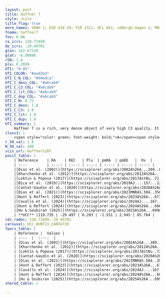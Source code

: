 ```yaml
---
layout: post
title: Haffner 7
style: style
title_flag: true
more_names: VDBH 1; ESO 428 24; FSR 1311; OCL 661; vdBergh-Hagen 1; MWSC 1197
fname: haffner7
fov: 0.06
ra_icrs: 110.73499
de_icrs: -29.49701
glon: 242.67139
glat: -6.80086
r50: 1.8
plx: 0.2026
UTI: "0.95"
UTI_COLOR: "#aad2bd"
UTI_C_N_COL: "#d4edca"
UTI_C_dens_COL: "#a6cab9"
UTI_C_C3_COL: "#a6cab9"
UTI_C_lit_COL: "#a6cab9"
UTI_C_dup_COL: "#a6cab9"
UTI_C_N: 0.75
UTI_C_dens: 1.0
UTI_C_C3: 1.0
UTI_C_lit: 1.0
UTI_C_dup: 1.0
UTI_summary: |
    Haffner 7 is a rich, very dense object of very high C3 quality. It is very well-studied in the literature.
class3: |
    <span style="color: green; font-weight: bold;">A</span><span style="color: green; font-weight: bold;">A</span>
r_50_val: 1.8
N_50_val: 106
scix_url: Haffner%207
posit_table: |
    | Reference    | RA    | DEC   | Plx  | pmRA  | pmDE   |  Rv  |
    | :---         | :---: | :---: | :---: | :---: | :---: | :---: |
    |[Dias et al. (2002)](https://scixplorer.org/abs/2002A%26A...389..871D) | 110.729 | -29.5 | -- | -1.69 | 2.18 | -- |
    |[Kharchenko et al. (2012)](https://scixplorer.org/abs/2012A%26A...543A.156K) | 110.733 | -29.49 | -- | -3.76 | 3.99 | -- |
    |[Loktin & Popova (2017)](https://scixplorer.org/abs/2017AstBu..72..257L) | 110.715 | -29.491 | -- | -3.428 | 4.2 | -- |
    |[Bica et al. (2019)](https://scixplorer.org/abs/2019AJ....157...12B) | 110.727 | -29.486 | -- | -- | -- | -- |
    |[Cantat-Gaudin et al. (2020)](https://scixplorer.org/abs/2020A%26A...640A...1C) | 110.734 | -29.502 | 0.199 | -1.541 | 2.966 | -- |
    |[Dias et al. (2021)](https://scixplorer.org/abs/2021MNRAS.504..356D) | 110.738 | -29.503 | 0.197 | -1.548 | 2.921 | -- |
    |[Hunt & Reffert (2023)](https://scixplorer.org/abs/2023A%26A...673A.114H) | 110.731 | -29.497 | 0.2 | -1.539 | 2.945 | 85.741 |
    |[Cavallo et al. (2024)](https://scixplorer.org/abs/2024AJ....167...12C) | 110.751 | -29.51 | 0.207 | -- | -- | -- |
    |[Hunt & Reffert (2024)](https://scixplorer.org/abs/2024A%26A...686A..42H) | 110.731 | -29.497 | 0.2 | -1.539 | 2.945 | 85.741 |
    |[Hu & Soubiran (2025)](https://scixplorer.org/abs/2025A%26A...699A.246H) | 110.751 | -29.51 | -- | -- | -- | -- |
    | **UCC** |110.735 | -29.497 | 0.203 | -1.551 | 2.945 | 85.784 | 
cds_radec: 110.73499,-29.49701
carousel: UCC_HUNT23_CANTAT20
fpars_table: |
    | Reference |  Values |
    | :---  |  :---:  |
    | [Dias et al. (2002)](https://scixplorer.org/abs/2002A%26A...389..871D) | `E(B-V)=0.13, Dist=4500.0, Age=9.18` |
    | [Kharchenko et al. (2012)](https://scixplorer.org/abs/2012A%26A...543A.156K) | `e_bv=0.354, distance=1893, log_age=9.0` |
    | [Loktin & Popova (2017)](https://scixplorer.org/abs/2017AstBu..72..257L) | `E(B-V)=0.129, Dmod=13.618, logt=9.02` |
    | [Cantat-Gaudin et al. (2020)](https://scixplorer.org/abs/2020A%26A...640A...1C) | `AVNN=0.47, DMNN=13.19, AgeNN=8.94` |
    | [Dias et al. (2021)](https://scixplorer.org/abs/2021MNRAS.504..356D) | `Av=0.842, Dist=3928, logage=8.856, [Fe/H]=-0.13` |
    | [Hunt & Reffert (2023)](https://scixplorer.org/abs/2023A%26A...673A.114H) | `AV50=0.404, diffAV50=1.927, MOD50=13.055, logAge50=8.923` |
    | [Cavallo et al. (2024)](https://scixplorer.org/abs/2024AJ....167...12C) | `AV50=1.2, dMod50=12.46, logAge50=8.96, [Fe/H]50=-0.81` |
    | [Hunt & Reffert (2024)](https://scixplorer.org/abs/2024A%26A...686A..42H) | `MassJ=722.795` |
    | [Hu & Soubiran (2025)](https://scixplorer.org/abs/2025A%26A...699A.246H) | `MA22=-0.25, MA23f=-0.56, MA23g=-0.38, MZ23=-0.44, MK24=-0.35, MF24=-0.35` |
shared_table: |
    
---
```

